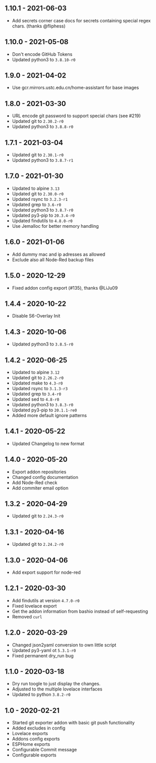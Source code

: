 ## 1.10.1 - 2021-06-03

*  Add secrets corner case docs for secrets containing special regex chars. (thanks @fliphess)


## 1.10.0 - 2021-05-08

*  Don't encode GitHub Tokens
*  Updated python3 to `3.8.10-r0`


## 1.9.0 - 2021-04-02

*  Use gcr.mirrors.ustc.edu.cn/home-assistant for base images


## 1.8.0 - 2021-03-30

*  URL encode git password to support special chars (see #219)
*  Updated git to `2.30.2-r0`
*  Updated python3 to `3.8.8-r0`


## 1.7.1 - 2021-03-04

*  Updated git to `2.30.1-r0`
*  Updated python3 to `3.8.7-r1`


## 1.7.0 - 2021-01-30

*  Updated to alpine `3.13`
*  Updated git to `2.30.0-r0`
*  Updated rsync to `3.2.3-r1`
*  Updated grep to `3.6-r0`
*  Updated python3 to `3.8.7-r0`
*  Updated py3-pip to `20.3.4-r0`
*  Updated findutils to `4.8.0-r0`
*  Use Jemalloc for better memory handling


## 1.6.0 - 2021-01-06

*  Add dummy mac and ip adresses as allowed
*  Exclude also all Node-Red backup files


## 1.5.0 - 2020-12-29

*  Fixed addon config export (#135), thanks @LiJu09

## 1.4.4 - 2020-10-22

*  Disable S6-Overlay Init


## 1.4.3 - 2020-10-06

*  Updated python3 to `3.8.5-r0`


## 1.4.2 - 2020-06-25

*  Updated to alpine `3.12`
*  Updated git to `2.26.2-r0`
*  Updated make to `4.3-r0`
*  Updated rsync to `3.1.3-r3`
*  Updated grep to `3.4-r0`
*  Updated sed to `4.8-r0`
*  Updated python3 to `3.8.3-r0`
*  Updated py3-pip to `20.1.1-re0`
*  Added more default ignore patterns


## 1.4.1 - 2020-05-22

*  Updated Changelog to new format


## 1.4.0 - 2020-05-20

*  Export addon repositories
*  Changed config documentation
*  Add Node-Red check
*  Add commiter email option


## 1.3.2 - 2020-04-29

*  Updated git to `2.24.3-r0`


## 1.3.1 - 2020-04-16

*  Updated git to `2.24.2-r0`


## 1.3.0 - 2020-04-06

*  Add export support for node-red


## 1.2.1 - 2020-03-30

*  Add findutils at version `4.7.0-r0`
*  Fixed lovelace export
*  Get the addon information from bashio instead of self-requesting
*  Removed `curl`


## 1.2.0 - 2020-03-29

*  Changed json2yaml conversion to own little script
*  Updated py3-yaml ot `5.3.1-r0`
*  Fixed permanent dry_run bug


## 1.1.0 - 2020-03-18

*  Dry run toogle to just display the changes.
*  Adjusted to the multiple lovelace interfaces
*  Updated to python `3.8.2-r0`


## 1.0 - 2020-02-21

*  Started git exporter addon with basic git push functionality
*  Added excludes in config
*  Lovelace exports
*  Addons config exports
*  ESPHome exports
*  Configurable Commit message
*  Configurable exports

